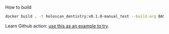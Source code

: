 

How to build 
```bash
docker build . -t holoscan_dentistry:v0.1.0-manual_test --build-arg BASE_IMAGE=nvcr.io/nvidia/clara-holoscan/holoscan:v2.2.0-igpu
```

Learn Github action: [use this as an example to try](https://github.com/smartsurgerytek/dentistry-inference-holoscan/settings/actions/runners/new?arch=x64&os=linux).
